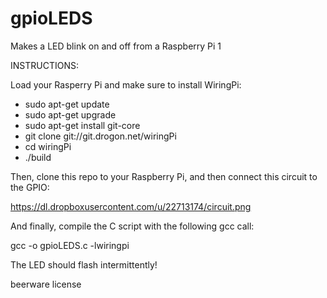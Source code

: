 # gpioLEDS
Makes a LED blink on and off from a Raspberry Pi 1

INSTRUCTIONS:

Load your Rasperry Pi and make sure to install WiringPi:

- sudo apt-get update
- sudo apt-get upgrade
- sudo apt-get install git-core
- git clone git://git.drogon.net/wiringPi
- cd wiringPi
- ./build

Then, clone this repo to your Raspberry Pi, and then connect this circuit to the GPIO:

https://dl.dropboxusercontent.com/u/22713174/circuit.png

And finally, compile the C script with the following gcc call:

gcc -o gpioLEDS.c -lwiringpi

The LED should flash intermittently!

beerware license

